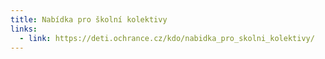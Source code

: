 ```yaml
---
title: Nabídka pro školní kolektivy
links:
  - link: https://deti.ochrance.cz/kdo/nabidka_pro_skolni_kolektivy/
---
```

